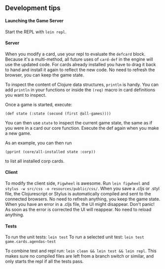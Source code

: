 ## Development tips

#### Launching the Game Server

Start the REPL with `lein repl`.


#### Server

When you modify a card, use your repl to evaluate the `defcard` block. Because it's a multi-method, all future uses of `card-def` in the engine will use the updated code. For cards already installed you have to drag it back to hand and install it again to reflect the new code. No need to refresh the browser, you can keep the game state.

To inspect the content of Clojure data structures, `println` is handy. You can add `println` in your functions or inside the `(req)` macro in card definitions you want to inspect.

Once a game is started, execute:

    (def state (:state (second (first @all-games))))

You can then use `state` to inspect the current game state, the same as if you were in a card our core function. Execute the def again when you make a new game.

As an example, you can then run

    (pprint (core/all-installed state :corp))

to list all installed corp cards.

#### Client

To modify the client side, `Figwheel` is awesome. Run `lein figwheel` and `stylus -w src/css -o resources/public/css/`. When you save a .cljs or .styl file, the Clojurescript or Stylus is automatically compiled and sent to the connected browsers. No need to refresh anything, you keep the game state. When you have an error in a .cljs file, the UI might disappear. Don't panic! As soon as the error is corrected the UI will reappear. No need to reload anything.

#### Tests

To run the unit tests: `lein test` To run a selected unit test: `lein test game.cards.agendas-test`

To combine test and repl run: `lein clean && lein test && lein repl`. This makes sure no compiled files are left from a branch switch or similar, and only starts the repl if all the tests pass.